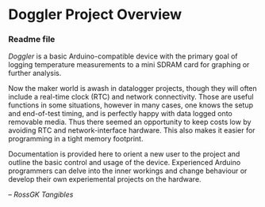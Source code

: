 # Doggler Project Overview
### Readme file

*Doggler* is a basic Arduino-compatible device with the primary goal of logging temperature measurements to a mini SDRAM card for graphing or further analysis.

Now the maker world is awash in datalogger projects, though they will often include a real-time clock (RTC) and network connectivity. Those are useful functions in some situations, however in many cases, one knows the setup and end-of-test timing, and is perfectly happy with data logged onto removable media. Thus there seemed an opportunity to keep costs low by avoiding RTC and network-interface hardware.  This also makes it easier for programming in a tight memory footprint.

Documentation is provided here to orient a new user to the project and outline the basic control and usage of the device. Experienced Arduino programmers can delve into the inner workings and change behaviour or develop their own experiemental projects on the hardware.

– *RossGK Tangibles*
